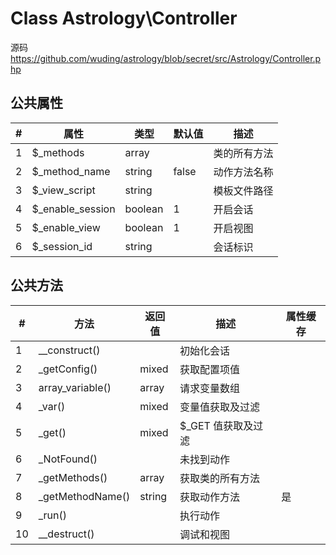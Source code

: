 # Class Astrology\Controller

源码 https://github.com/wuding/astrology/blob/secret/src/Astrology/Controller.php



## 公共属性

| #    | 属性             | 类型    | 默认值 | 描述         |
| ---- | ---------------- | ------- | ------ | ------------ |
| 1    | $_methods        | array   |        | 类的所有方法 |
| 2    | $_method_name    | string  | false  | 动作方法名称 |
| 3    | $_view_script    | string  |        | 模板文件路径 |
| 4    | $_enable_session | boolean | 1      | 开启会话     |
| 5    | $_enable_view    | boolean | 1      | 开启视图     |
| 6    | $_session_id     | string  |        | 会话标识     |



## 公共方法

| #    | 方法             | 返回值 | 描述               | 属性缓存 |
| ---- | ---------------- | ------ | ------------------ | -------- |
| 1    | __construct()    |        | 初始化会话         |          |
| 2    | _getConfig()     | mixed  | 获取配置项值       |          |
| 3    | array_variable() | array  | 请求变量数组       |          |
| 4    | _var()           | mixed  | 变量值获取及过滤   |          |
| 5    | _get()           | mixed  | $_GET 值获取及过滤 |          |
| 6    | _NotFound()      |        | 未找到动作         |          |
| 7    | _getMethods()    | array  | 获取类的所有方法   |          |
| 8    | _getMethodName() | string | 获取动作方法       | 是       |
| 9    | _run()           |        | 执行动作           |          |
| 10   | __destruct()     |        | 调试和视图         |          |

